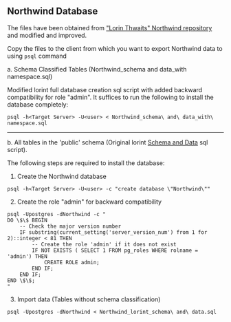 ## Northwind Database
The files have been obtained from ["Lorin Thwaits" Northwind repository](https://github.com/lorint/Northwind) and modified and improved.

Copy the files to the client from which you want to export Northwind data to using `psql` command

a. Schema Classified Tables (Northwind_schema and data_with namespace.sql)

Modified lorint full database creation sql script with added backward compatibility for role "admin".
 It suffices to run the following to install the database completely:
```shell
psql -h<Target Server> -U<user> < Northwind_schema\ and\ data_with\ namespace.sql
```
---
b. All tables in the 'public' schema (Original lorint <ins>Schema and Data</ins> sql script).

The following steps are required to install
 the database:
 1. Create the Northwind database
```shell
psql -h<Target Server> -U<user> -c "create database \"Northwind\""
```
 2. Create the role "admin" for backward compatibility
```shell
psql -Upostgres -dNorthwind -c "
DO \$\$ BEGIN
    -- Check the major version number
    IF substring(current_setting('server_version_num') from 1 for 2)::integer < 81 THEN
        -- Create the role 'admin' if it does not exist
        IF NOT EXISTS ( SELECT 1 FROM pg_roles WHERE rolname = 'admin') THEN
            CREATE ROLE admin;
        END IF;
    END IF;
END \$\$;
"
```
 3. Import data (Tables without schema classification)
```shell
psql -Upostgres -dNorthwind < Northwind_lorint_schema\ and\ data.sql
```

